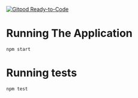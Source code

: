 [![Gitpod Ready-to-Code](https://img.shields.io/badge/Gitpod-Ready--to--Code-blue?logo=gitpod)](https://gitpod.io/#https://github.com/uwidcit/a3workspace) 

# Running The Application
```
npm start
```

# Running tests

```
npm test
```
